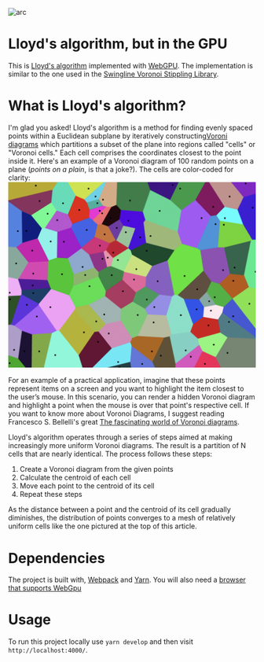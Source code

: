 ![arc](./Screen%20Shot%202023-10-20%20at%2011.11.52%20AM.png)

# Lloyd's algorithm, but in the GPU
This is [Lloyd's algorithm](https://en.wikipedia.org/wiki/Lloyd%27s_algorithm) implemented with [WebGPU](https://developer.mozilla.org/en-US/docs/Web/API/WebGPU_API). The implementation is similar to the one used in the [Swingline Voronoi Stippling Library](https://www.mattkeeter.com/projects/swingline/).

# What is Lloyd's algorithm?
I'm glad you asked! Lloyd's algorithm is a method for finding evenly spaced points within a Euclidean subplane by iteratively constructing[Voroni diagrams](https://en.wikipedia.org/wiki/Voronoi_diagram) which partitions a subset of the plane into regions called "cells" or "Voronoi cells."  Each cell comprises the coordinates closest to the point inside it. Here's an example of a Voronoi diagram of 100 random points on a plane (*points on a plain*, is that a joke?). The cells are color-coded for clarity:
![Vornoi diagram for 100 random points on a plane](./Vornoi-diagram.png)


For an example of a practical application, imagine that these points represent items on a screen and you want to highlight the item closest to the user’s mouse. In this scenario, you can render a hidden Voronoi diagram and highlight a point when the mouse is over that point's respective cell.  If you want to know more about Voronoi Diagrams, I suggest reading Francesco S. Bellelli's great [The fascinating world of Voronoi diagrams](https://fbellelli.com/posts/2021-07-08-the-fascinating-world-of-voronoi-diagrams/).

Lloyd's algorithm operates through a series of steps aimed at making increasingly more uniform Voronoi diagrams. The result is a partition of N cells that are nearly identical. The process follows these steps:

1. Create a Voronoi diagram from the given points
1. Calculate the centroid of each cell
1. Move each point to the centroid of its cell
1. Repeat these steps

As the distance between a point and the centroid of its cell gradually diminishes, the distribution of points converges to a mesh of relatively uniform cells like the one pictured at the top of this article.

# Dependencies
The project is built with, [Webpack](https://webpack.js.org/) and [Yarn](https://yarnpkg.com/). You will also need a [browser that supports WebGpu](https://caniuse.com/webgpu)

# Usage
To run this project locally use `yarn develop` and then visit `http://localhost:4000/`.

